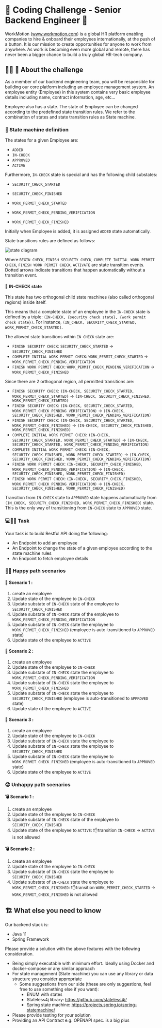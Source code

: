 # 🚀 Coding Challenge - Senior Backend Engineer 🚀

WorkMotion (www.workmotion.com) is a global HR platform enabling companies to hire & onboard their employees internationally, at the push of a button.
It is our mission to create opportunities for anyone to work from anywhere.
As work is becoming even more global and remote, there has never been a bigger chance to build a truly global HR-tech company.

## 🧑‍💻 🤖 About the challenge

As a member of our backend engineering team, you will be responsible for building our core platform including an employee management system.
An employee entity (Employee) in this system contains very basic employee details including name, contract information, age, etc...

Employee also has a state. The state of Employee can be changed according to the predefined state transition rules.
We refer to the combination of states and state transition rules as State machine.

### 👾 State machine definition

The states for a given Employee are:
- `ADDED`
- `IN-CHECK`
- `APPROVED`
- `ACTIVE`

Furthermore, `IN-CHECK` state is special and has the following child substates:

- `SECURITY_CHECK_STARTED`
- `SECURITY_CHECK_FINISHED`


- `WORK_PERMIT_CHECK_STARTED`
- `WORK_PERMIT_CHECK_PENDING_VERIFICATION`
- `WORK_PERMIT_CHECK_FINISHED`

Initially when Employee is added, it is assigned `ADDED` state automatically.


State transitions rules are defined as follows:

![state diagram](diagrams/senior_challenge_state_transition_diagram.png?raw=true "Statemachine diagram")

Where `BEGIN CHECK`, `FINISH SECURITY CHECK`, `COMPLETE INITIAL WORK PERMIT CHECK`, `FINISH WORK PERMIT CHECK`, `ACTIVATE` are state transition events.
Dotted arrows indicate transitions that happen automatically without a transition event.

#### 🤯 IN-CHECK state

This state has two orthogonal child state machines (also called orthogonal regions) inside itself.

This means that a complete state of an employee in the `IN-CHECK` state is defined by a triple: `(IN-CHECK, {security check state}, {work permit check state})`.
For instance, `(IN_CHECK, SECURITY_CHECK_STARTED, WORK_PERMIT_CHECK_STARTED)`.

The allowed state transitions within `IN_CHECK` state are:
- `FINISH SECURITY CHECK`: `SECURITY_CHECK_STARTED` -> `SECURITY_CHECK_FINISHED`
- `COMPLETE INITIAL WORK PERMIT CHECK`: `WORK_PERMIT_CHECK_STARTED` -> `WORK_PERMIT_CHECK_PENDING_VERIFICATION`
- `FINISH WORK PERMIT CHECK`: `WORK_PERMIT_CHECK_PENDING_VERIFICATION` -> `WORK_PERMIT_CHECK_FINISHED`

Since there are 2 orthogonal region, all permitted transitions are:
* `FINISH SECURITY CHECK`: `(IN-CHECK, SECURITY_CHECK_STARTED, WORK_PERMIT_CHECK_STARTED)` -> `(IN-CHECK, SECURITY_CHECK_FINISHED, WORK_PERMIT_CHECK_STARTED)`
* `FINISH SECURITY CHECK`: `(IN-CHECK, SECURITY_CHECK_STARTED, WORK_PERMIT_CHECK_PENDING_VERIFICATION)` -> `(IN-CHECK, SECURITY_CHECK_FINISHED, WORK_PERMIT_CHECK_PENDING_VERIFICATION)`
* `FINISH SECURITY CHECK`: `(IN-CHECK, SECURITY_CHECK_STARTED, WORK_PERMIT_CHECK_FINISHED)` -> `(IN-CHECK, SECURITY_CHECK_FINISHED, WORK_PERMIT_CHECK_FINISHED)`
* `COMPLETE INITIAL WORK PERMIT CHECK`: `(IN-CHECK, SECURITY_CHECK_STARTED, WORK_PERMIT_CHECK_STARTED)` -> `(IN-CHECK, SECURITY_CHECK_STARTED, WORK_PERMIT_CHECK_PENDING_VERIFICATION)`
* `COMPLETE INITIAL WORK PERMIT CHECK`: `(IN-CHECK, SECURITY_CHECK_FINISHED, WORK_PERMIT_CHECK_STARTED)` -> `(IN-CHECK, SECURITY_CHECK_FINISHED, WORK_PERMIT_CHECK_PENDING_VERIFICATION)`
* `FINISH WORK PERMIT CHECK`: `(IN-CHECK, SECURITY_CHECK_FINISHED, WORK_PERMIT_CHECK_PENDING_VERIFICATION)` -> `(IN-CHECK, SECURITY_CHECK_FINISHED, WORK_PERMIT_CHECK_FINISHED)`
* `FINISH WORK PERMIT CHECK`: `(IN-CHECK, SECURITY_CHECK_FINISHED, WORK_PERMIT_CHECK_PENDING_VERIFICATION)` -> `(IN-CHECK, SECURITY_CHECK_FINISHED, WORK_PERMIT_CHECK_FINISHED)`


Transition from `IN-CHECK` state to `APPROVED` state happens automatically from `(IN_CHECK, SECURITY_CHECK_FINISHED, WORK_PERMIT_CHECK_FINISHED)` state.
This is the only way of transitioning from `IN-CHECK` state to `APPROVED` state.

### ‍💻🧑‍🔬 Task

Your task is to build  Restful API doing the following:
- An Endpoint to add an employee
- An Endpoint to change the state of a given employee according to the state machine rules
- An Endpoint to fetch employee details

### 🙌🏻 Happy path scenarios

#### 🏃 Scenario 1 :

1. create an employee
2. Update state of the employee to `IN-CHECK`
3. Update substate of `IN-CHECK` state of the employee to `SECURITY_CHECK_FINISHED`
3. Update substate of `IN-CHECK` state of the employee to `WORK_PERMIT_CHECK_PENDING_VERIFICATION`
4. Update substate of `IN-CHECK` state the employee to `WORK_PERMIT_CHECK_FINISHED` (employee is auto-transitioned to `APPROVED` state)
5. Update state of the employee to `ACTIVE`

#### 🏃 Scenario 2 :

1. create an employee
2. Update state of the employee to `IN-CHECK`
3. Update substate of `IN-CHECK` state the employee to `WORK_PERMIT_CHECK_PENDING_VERIFICATION`
3. Update substate of `IN-CHECK` state the employee to `WORK_PERMIT_CHECK_FINISHED`
4. Update substate of `IN-CHECK` state the employee to `SECURITY_CHECK_FINISHED` (employee is auto-transitioned to `APPROVED` state)
5. Update state of the employee to `ACTIVE`

#### 🏃 Scenario 3 :

1. create an employee
2. Update state of the employee to `IN-CHECK`
3. Update substate of `IN-CHECK` state the employee to `	`
4. Update substate of `IN-CHECK` state the employee to `SECURITY_CHECK_FINISHED`
5. Update substate of `IN-CHECK` state the employee to `WORK_PERMIT_CHECK_FINISHED` (employee is auto-transitioned to `APPROVED` state)
6. Update state of the employee to `ACTIVE`

### 😟 Unhappy path scenarios

#### 💣 Scenario 1 :

1. create an employee
2. Update state of the employee to `IN-CHECK`
3. Update substate of `IN-CHECK` state of the employee to `SECURITY_CHECK_FINISHED`
4. Update state of the employee to `ACTIVE`: ❗✋transition `IN-CHECK` -> `ACTIVE` is not allowed

#### 💣  Scenario 2 :

1. create an employee
2. Update state of the employee to `IN-CHECK`
3. Update substate of `IN-CHECK` state the employee to `SECURITY_CHECK_FINISHED`
4. Update substate of `IN-CHECK` state the employee to `WORK_PERMIT_CHECK_FINISHED`: ❗️✋transition `WORK_PERMIT_CHECK_STARTED` -> `WORK_PERMIT_CHECK_FINISHED` is not allowed

## 🏗 What else you need to know

Our backend stack is:
- Java 11
- Spring Framework

Please provide a solution with the  above features with the following consideration.

- Being simply executable with minimum effort. Ideally using Docker and docker-compose or any similar approach
- For state management (State machine) you can use any library or data structure you consider appropriate
    - Some suggestions from our side (these are only suggestions, feel free to use something else if you want):
        - ENUM with states
        - Stateless4j library: https://github.com/stateless4j/	
        - Spring state machine: https://projects.spring.io/spring-statemachine/
- Please provide testing for your solution
- Providing an API Contract e.g. OPENAPI spec. is a big plus

